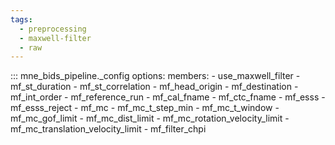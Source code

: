 ```yaml
---
tags:
  - preprocessing
  - maxwell-filter
  - raw
---
```


::: mne_bids_pipeline._config
    options:
      members:
        - use_maxwell_filter
        - mf_st_duration
        - mf_st_correlation
        - mf_head_origin
        - mf_destination
        - mf_int_order
        - mf_reference_run
        - mf_cal_fname
        - mf_ctc_fname
        - mf_esss
        - mf_esss_reject
        - mf_mc
        - mf_mc_t_step_min
        - mf_mc_t_window
        - mf_mc_gof_limit
        - mf_mc_dist_limit
        - mf_mc_rotation_velocity_limit
        - mf_mc_translation_velocity_limit
        - mf_filter_chpi
